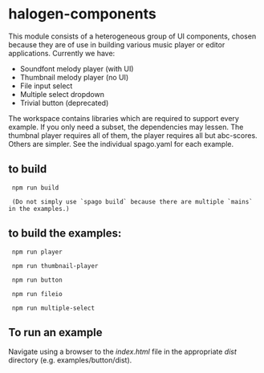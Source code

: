 halogen-components
==================

This module consists of a heterogeneous group of UI components, chosen because they are of use in building various music player or editor applications.  Currently we have:

  * Soundfont melody player (with UI)
  * Thumbnail melody player (no UI)  
  * File input select
  * Multiple select dropdown
  * Trivial button (deprecated)

The workspace contains libraries which are required to support every example.  If you only need a subset, the dependencies may lessen.  The thumbnal player requires all of them, the player requires all but abc-scores.  Others are simpler.  See the individual spago.yaml for each example.

to build
--------

     npm run build

     (Do not simply use `spago build` because there are multiple `mains` in the examples.)

to build the examples:
----------------------

     npm run player 

     npm run thumbnail-player

     npm run button

     npm run fileio

     npm run multiple-select

To run an example
-----------------

Navigate using a browser to the _index.html_ file in the appropriate _dist_ directory (e.g. examples/button/dist).
